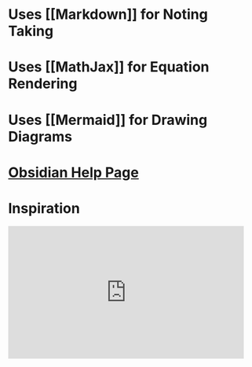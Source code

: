  

# Uses [[Markdown]] for Noting Taking

# Uses [[MathJax]] for Equation Rendering

# Uses [[Mermaid]] for Drawing Diagrams

# [Obsidian Help Page](https://help.obsidian.md/Obsidian/Index)


# Inspiration
<iframe width="480" height="270" src="https://www.youtube.com/embed/WqKluXIra70" title="Obsidian As A Second Brain: The ULTIMATE Tutorial" frameborder="0" allow="accelerometer; autoplay; clipboard-write; encrypted-media; gyroscope; picture-in-picture; web-share" allowfullscreen></iframe>

